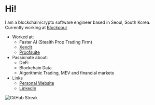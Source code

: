# Hi!
I am a blockchain/crypto software engineer based in Seoul, South Korea. 
Currently working at [Blockpour](https://www.blockpour.com/)
* Worked at:
  - Faster AI (Stealth Prop Trading Firm)
  - [Xendit](https://www.xendit.co/en/)
  - [Proofsuite](https://github.com/proofsuite)
* Passionate about:
  - DeFi
  - Blockchain Data
  - Algorithmic Trading, MEV and financial markets
* Links
  - [Personal Website](https://www.davidvanisacker.com/)
  - [LinkedIn](https://www.linkedin.com/in/david-van-isacker/)

![GitHub Streak](https://github-readme-streak-stats.herokuapp.com/?user=dvisacker)
